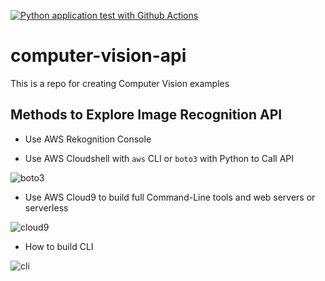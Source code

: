 [![Python application test with Github Actions](https://github.com/gdavisiv/AWS_Computer-Vision/actions/workflows/main.yml/badge.svg)](https://github.com/gdavisiv/AWS_Computer-Vision/actions/workflows/main.yml)

# computer-vision-api
This is a repo for creating Computer Vision examples


## Methods to Explore Image Recognition API

* Use AWS Rekognition Console

* Use AWS Cloudshell with `aws` CLI or `boto3` with Python to Call API

![boto3](https://user-images.githubusercontent.com/58792/117539606-6f991700-afd9-11eb-9369-a39be77ac24d.png)

* Use AWS Cloud9 to build full Command-Line tools and web servers or serverless

![cloud9](https://user-images.githubusercontent.com/7787759/181101515-da10bf6b-2c7b-4323-8994-b1e591d9b1f4.png)

* How to build CLI

![cli](https://user-images.githubusercontent.com/7787759/181100674-b759d910-54e3-43cf-a5fe-b55624524aba.png)
